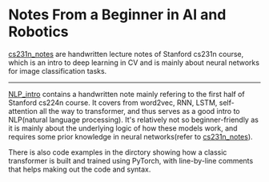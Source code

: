 #  Notes From a Beginner in AI and Robotics

[cs231n_notes](./cs231n_notes) are handwritten lecture notes of Stanford cs231n course, which is an intro to deep learning in CV and is mainly about neural networks for image classification tasks.

---

[NLP_intro](./NLP_intro) contains a handwritten note mainly refering to the first half of Stanford cs224n course. It covers from word2vec, RNN, LSTM, self-attention all the way to transformer, and thus serves as a good intro to NLP(natural language processing). It's relatively not so beginner-friendly as it is mainly about the underlying logic of how these models work, and requires some prior knowledge in neural networks(refer to [cs231n_notes](./cs231n_notes)).

There is also code examples in the dirctory showing how a classic transformer is built and trained using PyTorch, with line-by-line comments that helps making out the code and syntax.
